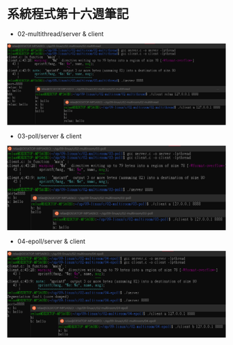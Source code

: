 # 系統程式第十六週筆記
* 02-multithread/server & client

![picture](https://github.com/ZKX-0326/sp109b/blob/main/note/picture/serverclient.png)

* 03-poll/server & client

![picture](https://github.com/ZKX-0326/sp109b/blob/main/note/picture/serverclient1.png)

* 04-epoll/server & client

![picture](https://github.com/ZKX-0326/sp109b/blob/main/note/picture/serverclient2.png)

